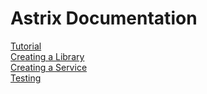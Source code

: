 # Astrix Documentation
[Tutorial](tutorial/index.md)  
[Creating a Library](library.md)  
[Creating a Service](service-registry.md)  
[Testing](testing.md)